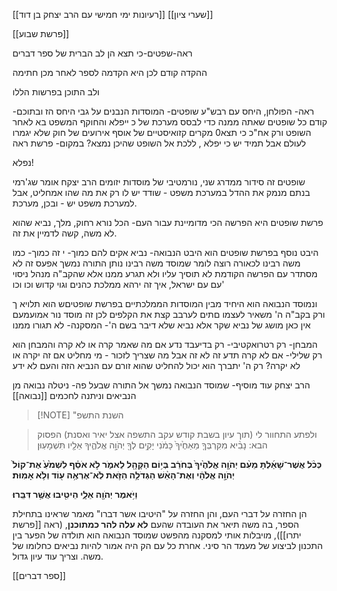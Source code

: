 [[רעיונות ימי חמישי עם הרב יצחק בן דוד]]
[[שערי ציון]]

[[פרשת שבוע]]


ראה-שפטים-כי תצא
הן לב הברית של ספר דברים


ההקדה קודם לכן היא הקדמה לספר
לאחר מכן חתימה

ולב התוכן בפרשות הללו

ראה- הפולחן, היחס עם רבש"ע
שופטים- המוסדות הנבנים על גבי היחס הז
ובתוכם- קודם כל שופטים שאתה ממנה
כדי לבסס מערכת של כ ייפלא
והחוקף המשפט בא לאחר השופט
ורק אח"כ כי תצא0 מקרים קזואיסטיים של אוסף אירועים של חוק שלא יגמרו לעולם אבל תמיד יש כי יפלא , ללכת אל השופט
שהיכן נמצא? במקום- פרשת ראה

נפלא!

שופטים זה סידור ממדרג שני, נורמטיבי של מוסדות יזומים
הרב יצקח אומר שג'רמי בנתם מנמק את ההדל במערכת משפט - שודד יש לו רק את מה שהו אמחליט, אבל למערכת משפט יש - ובכן, מערכת.


פרשת שופטים היא הפרשה הכי מדומיינת עבור העם- הכל נורא רחוק, מלך, נביא שהוא לא משה, קשה לדמיין את זה.

היבט נוסף בפרשת שופטים הוא היבט הנבואה-
נביא אקים להם כמוך- י זה כמוך- כמו משה רבינו
לכאורה רוצה לומר שמוסד משה רבינו נותן התורה נמשך
אפעס זה לא מסתדר עם הפרשה הקודמת לא תוסיך עליו ולא תגרע ממנו
אלא שהקב"ה מנהל ניסוי עם עם ישראל, איך זה ירהא ממלכת כהנים וגוי קדוש וכו  וכו'

ונמוסד הנבואה הוא היחיד מבין המוסדות הממלכתיים בפרשת שופטיםש הוא תלויא ך ורק בקב"ה
ה' משאיר לעצמו םתים לערבב קצת את הקלפים 
לכן זה מוסד נור אמועמעם
אין כאן מושג של נביא שקר
אלא נביא שלא דיבר בשם ה'-
המסקנה- לא תגורו ממנו

המבחן- רק רטרואקטיבי- רק בדיעבד נדע אם מה שאמר קרה או לא קרה
והמבחן הוא רק שלילי- אם לא קרה תדע זה לא זה
אבל מה שצריך לזכור - מי מחליט אם זה יקרה או לא יקרה? רק ה' יתברך
הוא יכול להחליט שהוא זורם עם הנביא הזה
והעם לא ידע

הרב יצחק עוד מוסיף- שמוסד הנבואה נמשך אל התורה שבעל פה- ניטלה נבואה מן הנביאים וניתנה לחכמים [[נבואה]]



> [!NOTE] "השנת התשפ

> ולפתע התחוור לי (תוך עיון בשבת קודש עקב התשפה אצל יאיר ואסנת) הפסוק הבא:
> נָבִ֨יא מִקִּרְבְּךָ֤ מֵאַחֶ֙יךָ֙ כָּמֹ֔נִי יָקִ֥ים לְךָ֖ יְהֹוָ֣ה אֱלֹהֶ֑יךָ אֵלָ֖יו תִּשְׁמָעֽוּן׃

**כְּכֹ֨ל אֲשֶׁר־שָׁאַ֜לְתָּ מֵעִ֨ם יְהֹוָ֤ה אֱלֹהֶ֙יךָ֙ בְּחֹרֵ֔ב בְּי֥וֹם הַקָּהָ֖ל לֵאמֹ֑ר לֹ֣א אֹסֵ֗ף לִשְׁמֹ֙עַ֙ אֶת־קוֹל֙ יְהֹוָ֣ה אֱלֹהָ֔י וְאֶת־הָאֵ֨שׁ הַגְּדֹלָ֥ה הַזֹּ֛את לֹֽא־אֶרְאֶ֥ה ע֖וֹד וְלֹ֥א אָמֽוּת׃**

**וַיֹּ֥אמֶר יְהֹוָ֖ה אֵלָ֑י הֵיטִ֖יבוּ אֲשֶׁ֥ר דִּבֵּֽרוּ׃**

הן החזרה על דברי העם, והן החזרה על "היטיבו אשר דברו" מאמר שראינו בתחילת הספר, בה משה תיאר את העובדה שהעם **לא עלה להר כמתוכנן**, (ראה [[פרשת יתרו]]), מויבלות אותי למסקנה מהפשט שמוסד הנבואה הוא תולדה של הפער בין התכנון לביצוע של מעמד הר סיני. אחרת כל עם הק היה אמור להיות נביאים כחלומו של משה.
וצריך עוד עיון גדול.

[[ספר דברים]]